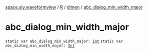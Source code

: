 [space.siy.waveformview](../../index.md) / [R](../index.md) / [dimen](index.md) / [abc_dialog_min_width_major](./abc_dialog_min_width_major.md)

# abc_dialog_min_width_major

`static var abc_dialog_min_width_major: `[`Int`](https://kotlinlang.org/api/latest/jvm/stdlib/kotlin/-int/index.html)
`static var abc_dialog_min_width_major: `[`Int`](https://kotlinlang.org/api/latest/jvm/stdlib/kotlin/-int/index.html)